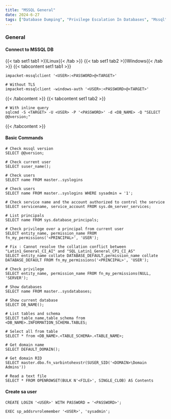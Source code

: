 ```yaml
---
title: "MSSQL General"
date: 2024-6-27
tags: ["Database Dumping", "Privilege Escalation In Databases", "Mssql", "Database", "Windows"]
---
```


### General

#### Connect to MSSQL DB

{{< tab set1 tab1 >}}Linux{{< /tab >}}
{{< tab set1 tab2 >}}Windows{{< /tab >}}
{{< tabcontent set1 tab1 >}}

```console
impacket-mssqlclient '<USER>:<PASSWORD>@<TARGET>'
```

```console
# Without TLS
impacket-mssqlclient -windows-auth '<USER>:<PASSWORD>@<TARGET>'
```

{{< /tabcontent >}}
{{< tabcontent set1 tab2 >}}

```console
# With inline query
sqlcmd -S <TARGET> -U <USER> -P '<PASSWORD>' -d <DB_NAME> -Q "SELECT @@version;"
```

{{< /tabcontent >}}

#### Basic Commands

```console
# Check mssql version
SELECT @@version;
```

```console
# Check current user
SELECT suser_name();
```

```console
# Check users
SELECT name FROM master..syslogins
```

```console
# Check users
SELECT name FROM master..syslogins WHERE sysadmin = '1';
```

```console
# Check service name and the account authorized to control the service
SELECT servicename, service_account FROM sys.dm_server_services;
```

```console
# List principals
SELECT name FROM sys.database_principals;
```

```console
# Check privilege over a principal from current user
SELECT entity_name, permission_name FROM fn_my_permissions('<PRINCIPAL>', 'USER');
```

```console
# Fix : Cannot resolve the collation conflict between "Latin1_General_CI_AI" and "SQL_Latin1_General_CP1_CI_AS"
SELECT entity_name collate DATABASE_DEFAULT,permission_name collate DATABASE_DEFAULT FROM fn_my_permissions('<PRINCIPAL>', 'USER');
```

```console
# Check privilege
SELECT entity_name, permission_name FROM fn_my_permissions(NULL, 'SERVER');
```

```console
# Show databases
SELECT name FROM master..sysdatabases;
```

```console
# Show current database
SELECT DB_NAME();
```

```console
# List tables and schema
SELECT table_name,table_schema from <DB_NAME>.INFORMATION_SCHEMA.TABLES;
```

```console
# Select all from table
SELECT * from <DB_NAME>.<TABLE_SCHEMA>.<TABLE_NAME>;
```

```console
# Get domain name
SELECT DEFAULT_DOMAIN();
```

```console
# Get domain RID
SELECT master.dbo.fn_varbintohexstr(SUSER_SID('<DOMAIN>\Domain Admins'))
```

```console
# Read a text file
SELECT * FROM OPENROWSET(BULK N'<FILE>', SINGLE_CLOB) AS Contents
```

#### Create sa user

```console
CREATE LOGIN '<USER>' WITH PASSWORD = '<PASSWORD>';
```

```console
EXEC sp_addsrvrolemember '<USER>', 'sysadmin';
```

